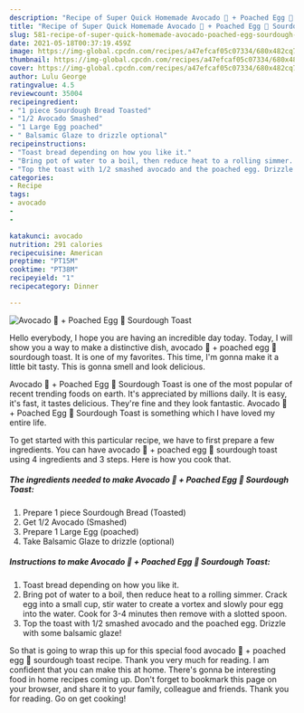 ```yaml
---
description: "Recipe of Super Quick Homemade Avocado 🥑 + Poached Egg 🥚 Sourdough Toast"
title: "Recipe of Super Quick Homemade Avocado 🥑 + Poached Egg 🥚 Sourdough Toast"
slug: 581-recipe-of-super-quick-homemade-avocado-poached-egg-sourdough-toast
date: 2021-05-18T00:37:19.459Z
image: https://img-global.cpcdn.com/recipes/a47efcaf05c07334/680x482cq70/avocado-poached-egg-sourdough-toast-recipe-main-photo.jpg
thumbnail: https://img-global.cpcdn.com/recipes/a47efcaf05c07334/680x482cq70/avocado-poached-egg-sourdough-toast-recipe-main-photo.jpg
cover: https://img-global.cpcdn.com/recipes/a47efcaf05c07334/680x482cq70/avocado-poached-egg-sourdough-toast-recipe-main-photo.jpg
author: Lulu George
ratingvalue: 4.5
reviewcount: 35004
recipeingredient:
- "1 piece Sourdough Bread Toasted"
- "1/2 Avocado Smashed"
- "1 Large Egg poached"
- " Balsamic Glaze to drizzle optional"
recipeinstructions:
- "Toast bread depending on how you like it."
- "Bring pot of water to a boil, then reduce heat to a rolling simmer. Crack egg into a small cup, stir water to create a vortex and slowly pour egg into the water. Cook for 3-4 minutes then remove with a slotted spoon."
- "Top the toast with 1/2 smashed avocado and the poached egg. Drizzle with some balsamic glaze!"
categories:
- Recipe
tags:
- avocado
- 
- 

katakunci: avocado   
nutrition: 291 calories
recipecuisine: American
preptime: "PT15M"
cooktime: "PT38M"
recipeyield: "1"
recipecategory: Dinner

---
```



![Avocado 🥑 + Poached Egg 🥚 Sourdough Toast](https://img-global.cpcdn.com/recipes/a47efcaf05c07334/680x482cq70/avocado-poached-egg-sourdough-toast-recipe-main-photo.jpg)

Hello everybody, I hope you are having an incredible day today. Today, I will show you a way to make a distinctive dish, avocado 🥑 + poached egg 🥚 sourdough toast. It is one of my favorites. This time, I'm gonna make it a little bit tasty. This is gonna smell and look delicious.

Avocado 🥑 + Poached Egg 🥚 Sourdough Toast is one of the most popular of recent trending foods on earth. It's appreciated by millions daily. It is easy, it's fast, it tastes delicious. They're fine and they look fantastic. Avocado 🥑 + Poached Egg 🥚 Sourdough Toast is something which I have loved my entire life.




To get started with this particular recipe, we have to first prepare a few ingredients. You can have avocado 🥑 + poached egg 🥚 sourdough toast using 4 ingredients and 3 steps. Here is how you cook that.

<!--inarticleads1-->

##### The ingredients needed to make Avocado 🥑 + Poached Egg 🥚 Sourdough Toast:

1. Prepare 1 piece Sourdough Bread (Toasted)
1. Get 1/2 Avocado (Smashed)
1. Prepare 1 Large Egg (poached)
1. Take  Balsamic Glaze to drizzle (optional)




<!--inarticleads2-->

##### Instructions to make Avocado 🥑 + Poached Egg 🥚 Sourdough Toast:

1. Toast bread depending on how you like it.
1. Bring pot of water to a boil, then reduce heat to a rolling simmer. Crack egg into a small cup, stir water to create a vortex and slowly pour egg into the water. Cook for 3-4 minutes then remove with a slotted spoon.
1. Top the toast with 1/2 smashed avocado and the poached egg. Drizzle with some balsamic glaze!




So that is going to wrap this up for this special food avocado 🥑 + poached egg 🥚 sourdough toast recipe. Thank you very much for reading. I am confident that you can make this at home. There's gonna be interesting food in home recipes coming up. Don't forget to bookmark this page on your browser, and share it to your family, colleague and friends. Thank you for reading. Go on get cooking!
